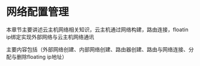 # 网络配置管理

本章节主要讲述云主机网络相关知识，云主机通过网络构建，路由连接，floatin ip绑定实现外部网络与云主机网络通讯

主要内容包括（外部网络创建、内部网络创建、路由器创建、路由与网络连接、分配与删除floating ip地址）
